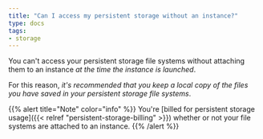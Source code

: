 ```yaml
---
title: "Can I access my persistent storage without an instance?"
type: docs
tags:
- storage
---
```


You can't access your persistent storage file systems without attaching them
to an instance _at the time the instance is launched_.

For this reason, _it's recommended that you keep a local copy of the files you
have saved in your persistent storage file systems_.

{{% alert title="Note" color="info" %}}
You're
[billed for persistent storage usage]({{< relref "persistent-storage-billing" >}})
whether or not your file systems are attached to an instance.
{{% /alert %}}
